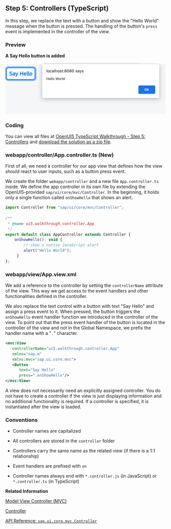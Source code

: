 <!-- loioe5c58fe81fed4d31988be6899c1188e7 -->

## Step 5: Controllers \(TypeScript\)

In this step, we replace the text with a button and show the "Hello World" message when the button is pressed. The handling of the button's `press` event is implemented in the controller of the view.



### Preview

  
  
**A Say Hello button is added**

![A Say Hello button is added](images/loiocedfdf89b30643ddbfcab1fe50bfa892_LowRes.png "A Say Hello button is added")



<a name="loioe5c58fe81fed4d31988be6899c1188e7__section_yqd_crc_syb"/>

### Coding

You can view all files at [OpenUI5 TypeScript Walkthrough - Step 5: Controllers](https://github.com/sap-samples/ui5-typescript-walkthrough/tree/main/steps/05) and [download the solution as a zip file](https://sap-samples.github.io/ui5-typescript-walkthrough/ui5-typescript-walkthrough-step-05.zip).



<a name="loioe5c58fe81fed4d31988be6899c1188e7__section_cyr_snf_lzb"/>

### webapp/controller/App.controller.ts \(New\)

First of all, we need a controller for our app view that defines how the view should react to user inputs, such as a button press event.

We create the folder `webapp/controller` and a new file `App.controller.ts` inside. We define the app controller in its own file by extending the OpenUI5-provided `sap/ui/core/mvc/Controller`. In the beginning, it holds only a single function called `onShowHello` that shows an alert.

```js
import Controller from "sap/ui/core/mvc/Controller";

/**
 * @name ui5.walkthrough.controller.App
 */
export default class AppController extends Controller {
    onShowHello(): void {
        // show a native JavaScript alert
        alert("Hello World");
     }
};
```



<a name="loioe5c58fe81fed4d31988be6899c1188e7__section_zqd_crc_syb"/>

### webapp/view/App.view.xml

We add a reference to the controller by setting the `controllerName` attribute of the view. This way we get access to the event handlers and other functionalities defined in the controller.

We also replace the text control with a button with text "Say Hello" and assign a press event to it. When pressed, the button triggers the `onShowHello` event handler function we introduced in the controller of the view. To point out that the press event handler of the button is located in the controller of the view and not in the Global Namespace, we prefix the handler name with a "`.`" character.

```xml
<mvc:View
   controllerName="ui5.walkthrough.controller.App"
   xmlns="sap.m"
   xmlns:mvc="sap.ui.core.mvc">
   <Button
      text="Say Hello"
      press=".onShowHello"/>
</mvc:View>
```

A view does not necessarily need an explicitly assigned controller. You do not have to create a controller if the view is just displaying information and no additional functionality is required. If a controller is specified, it is instantiated after the view is loaded.



### Conventions

-   Controller names are capitalized

-   All controllers are stored in the `controller` folder
-   Controllers carry the same name as the related view \(if there is a 1:1 relationship\)

-   Event handlers are prefixed with `on`

-   Controller names always end with `*.controller.js` \(in JavaScript\) or `*.controller.ts` \(in TypeScript\)


**Related Information**  


[Model View Controller \(MVC\)](../04_Essentials/model-view-controller-mvc-91f2334.md "The Model View Controller (MVC) concept is used in OpenUI5 to separate the representation of information from the user interaction. This separation facilitates development and the changing of parts independently.")

[Controller](../04_Essentials/controller-121b8e6.md "A controller contains methods that define how models and views interact.")

[API Reference: `sap.ui.core.mvc.Controller`](https://ui5.sap.com/#/api/sap.ui.core.mvc.Controller)

